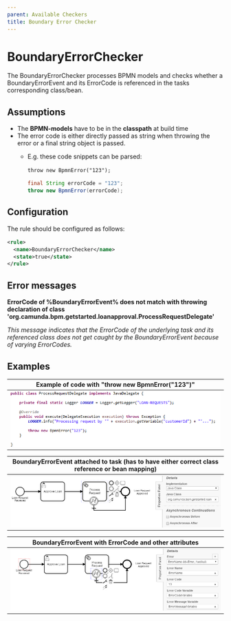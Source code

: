 ```yaml
---
parent: Available Checkers
title: Boundary Error Checker
---
```

BoundaryErrorChecker
=================================
The BoundaryErrorChecker processes BPMN models and checks whether a BoundaryErrorEvent and its ErrorCode is referenced in the tasks corresponding class/bean.

## Assumptions
- The **BPMN-models** have to be in the **classpath** at build time
- The error code is either directly passed as string when throwing the error or a final string object is passed.
    - E.g. these code snippets can be parsed:
    
        `throw new BpmnError("123");` 
        ```java
        final String errorCode = "123"; 
        throw new BpmnError(errorCode);
        ```

## Configuration
The rule should be configured as follows:
```xml
<rule>
  <name>BoundaryErrorChecker</name>
  <state>true</state>
</rule>

```

## Error messages
**ErrorCode of %BoundaryErrorEvent% does not match with throwing declaration of class 'org.camunda.bpm.getstarted.loanapproval.ProcessRequestDelegate'**

_This message indicates that the ErrorCode of the underlying task and its referenced class does not get caught by the BoundaryErrorEvent because of varying ErrorCodes._


## Examples

| **Example of code with "throw new BpmnError("123")"**                                                                                    |
|:------------------------------------------------------------------------------------------------------:| 
|![Correct usage of throw declaration](../img/Code.PNG "Correct usage of throw declaration")         |



| **BoundaryErrorEvent attached to task (has to have either correct class reference or bean mapping)**                                                                                    |
|:------------------------------------------------------------------------------------------------------:| 
|![BoundaryErrorEvent attached to task](../img/AttachedToTask.PNG "Implementation of task")         |


| **BoundaryErrorEvent with ErrorCode and other attributes**                                                                                    |
|:------------------------------------------------------------------------------------------------------:| 
|![BoundaryErrorEvent with attributes](../img/ErrorEvent.PNG "ErrorCode")         |
